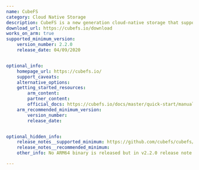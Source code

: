 ```yaml
---
name: CubeFS
category: Cloud Native Storage
description: CubeFS is a new generation cloud-native storage that supports access protocols such as S3, HDFS, and POSIX.
download_url: https://cubefs.io/download
works_on_arm: true
supported_minimum_version:
    version_number: 2.2.0
    release_date: 04/09/2020


optional_info:
    homepage_url: https://cubefs.io/
    support_caveats:
    alternative_options:
    getting_started_resources:
        arm_content: 
        partner_content: 
        official_docs: https://cubefs.io/docs/master/quick-start/manual-deploy.html#cluster-deployment
    arm_recommended_minimum_version:
        version_number: 
        release_date:


optional_hidden_info:
    release_notes__supported_minimum: https://github.com/cubefs/cubefs/releases/tag/v2.2.0
    release_notes__recommended_minimum:
    other_info: No ARM64 binary is released but in v2.2.0 release note they are addings support direct compile or docker cross compile on Arm64 platform.

---
```

